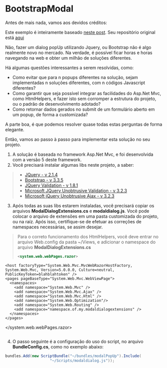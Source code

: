 # BootstrapModal

Antes de mais nada, vamos aos devidos créditos:

Este exemplo é inteiramente baseado [neste post](http://www.devzest.com/blog/post/ASPNet-MVC-Modal-Dialog.aspx).
Seu repositório original está [aqui](https://mvcmodaldialog.codeplex.com/releases/view/106691)

Não, fazer um dialog popUp utilizando Jquery, ou Bootstrap não é algo realmente novo no mercado.
Na verdade, é possível ficar horas e horas navegando na web e obter um milhão de soluções diferentes.

Há algumas questões interessantes a serem resolvidas, como:

 - Como evitar que para n popups diferentes na solução, sejam implementadas n soluções diferentes, com n códigos Javascript diferentes?
 - Como garantir que seja possível integrar as facilidades do Asp.Net Mvc, como HtmlHelpers, e fazer isto sem corromper a estrutura do projeto, ou o padrão de desenvolvimento adotado?
 - Como retornar dados gerados no submit de um formulário aberto em um popup, de forma a customizada?
  
 
A parte boa, é que podemos resolver quase todas estas perguntas de forma elegante.

Então, vamos ao passo à passo para implementar esta solução no seu projeto.

 1. A solução é baseada no framework Asp.Net Mvc, e foi desenvolvida com a versão 5 deste framework.
 2. Você precisará instalar algumas libs neste projeto, a saber:

 > - [JQuery - v 2.1.4](https://www.nuget.org/packages/jQuery)
 > - [Bootstrap - v 3.3.5](https://www.nuget.org/packages/bootstrap)
 > - [JQuery Validation - v 1.8.1](https://www.nuget.org/packages/jQuery.Validation/1.8.1)
 > - [Microsoft JQuery Unobtrusive Validation - v 3.2.3](https://www.nuget.org/packages/Microsoft.jQuery.Unobtrusive.Validation/)
 > - [Microsoft jQuery Unobtrusive Ajax - v 3.2.3](https://www.nuget.org/packages/Microsoft.jQuery.Unobtrusive.Ajax/)

 3. Após todas as suas libs estarem instaladas, você precisará copiar os arquivos **ModalDialogExtensions.cs** e **modaldialog.js**. Você pode colocar o arquivo de extensões em uma pasta customizada do projeto, ou na raíz. Após isso, certifique-se de efetuar as correções de namespaces necessárias, se assim desejar.
 
> <i class="icon-cog"></i>Para o correto funcionamento dos HtmlHelpers, você deve entrar no arquivo Web.config da pasta ~/Views, e adicionar o namespace do arquivo **ModalDialogExtensions.cs**
> ``` xml
> <system.web.webPages.razor>
    <host factoryType="System.Web.Mvc.MvcWebRazorHostFactory, System.Web.Mvc, Version=5.0.0.0, Culture=neutral, PublicKeyToken=blahblahtoken" />
    <pages pageBaseType="System.Web.Mvc.WebViewPage">
      <namespaces>
        <add namespace="System.Web.Mvc" />
        <add namespace="System.Web.Mvc.Ajax" />
        <add namespace="System.Web.Mvc.Html" />
        <add namespace="System.Web.Optimization"/>
        <add namespace="System.Web.Routing" />
        <add namespace="namespace.of.my.modaldialogextensions" />
      </namespaces>
    </pages>
  </system.web.webPages.razor>
> ```

4. O passo seguinte é a configuração do uso do script, no arquivo **BundleConfig.cs**, como no exemplo abaixo:

``` c#
bundles.Add(new ScriptBundle("~/bundles/modalPopUp").Include(
                    "~/Scripts/modaldialog.js"));
```
